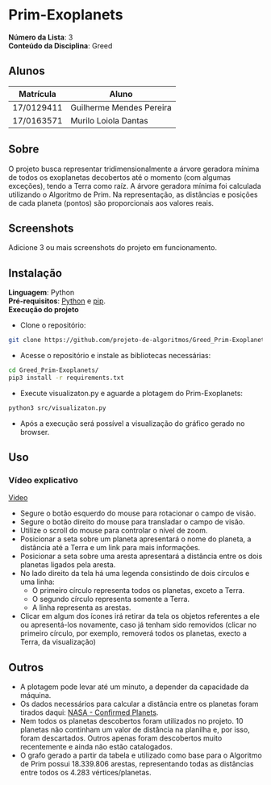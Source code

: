 # Prim-Exoplanets

**Número da Lista**: 3<br>
**Conteúdo da Disciplina**: Greed<br>

## Alunos
|Matrícula | Aluno |
| -- | -- |
| 17/0129411  |  Guilherme Mendes Pereira |
| 17/0163571 |  Murilo Loiola Dantas |

## Sobre 
O projeto busca representar tridimensionalmente a árvore geradora mínima de todos os exoplanetas decobertos até o momento (com algumas exceções), tendo a Terra como raíz. A árvore geradora mínima foi calculada utilizando o Algoritmo de Prim. Na representação, as distâncias e posições de cada planeta (pontos) são proporcionais aos valores reais.

## Screenshots
Adicione 3 ou mais screenshots do projeto em funcionamento.

## Instalação 
**Linguagem**: Python<br>
**Pré-requisitos**: [Python](https://www.python.org/downloads/) e [pip](https://packaging.python.org/tutorials/installing-packages/).<br>
**Execução do projeto** <br>

* Clone o repositório:
```bash
git clone https://github.com/projeto-de-algoritmos/Greed_Prim-Exoplanets.git
```
* Acesse o repositório e instale as bibliotecas necessárias:
```bash
cd Greed_Prim-Exoplanets/
pip3 install -r requirements.txt
```
* Execute visualizaton.py e aguarde a plotagem do Prim-Exoplanets:
```bash
python3 src/visualizaton.py
```
* Após a execução será possível a visualização do gráfico gerado no browser.

## Uso 

### Vídeo explicativo
[Video](https://github.com/projeto-de-algoritmos/Greed_Prim-Exoplanets/blob/master/video_explicativo.mp4)

* Segure o botão esquerdo do mouse para rotacionar o campo de visão.
* Segure o botão direito do mouse para transladar o campo de visão.
* Utilize o scroll do mouse para controlar o nível de zoom.
* Posicionar a seta sobre um planeta apresentará o nome do planeta, a distância até a Terra e um link para mais informações.
* Posicionar a seta sobre uma aresta apresentará a distância entre os dois planetas ligados pela aresta.
* No lado direito da tela há uma legenda consistindo de dois círculos e uma linha:
    * O primeiro círculo representa todos os planetas, exceto a Terra.
    * O segundo círculo representa somente a Terra.
    * A linha representa as arestas.
* Clicar em algum dos ícones irá retirar da tela os objetos referentes a ele ou apresentá-los novamente, caso já tenham sido removidos (clicar no primeiro círculo, por exemplo, removerá todos os planetas, execto a Terra, da visualização)
 
## Outros
* A plotagem pode levar até um minuto, a depender da capacidade da máquina.
* Os dados necessários para calcular a distância entre os planetas foram tirados daqui: [NASA - Confirmed Planets](https://exoplanetarchive.ipac.caltech.edu/cgi-bin/TblView/nph-tblView?app=ExoTbls&config=planets).
* Nem todos os planetas descobertos foram utilizados no projeto. 10 planetas não continham um valor de distância na planilha e, por isso, foram descartados. Outros apenas foram descobertos muito recentemente e ainda não estão catalogados.
* O grafo gerado a partir da tabela e utilizado como base para o Algoritmo de Prim possui 18.339.806 arestas, representando todas as distâncias entre todos os 4.283 vértices/planetas.